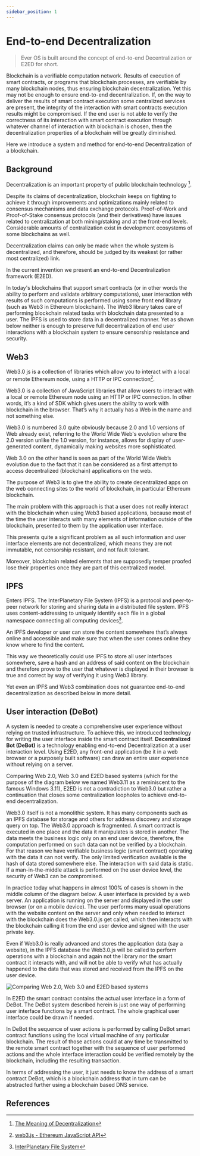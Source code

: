 ```yaml
---
sidebar_position: 1
---
```


# End-to-end Decentralization

> Ever OS is built around the concept of end-to-end Decentralization or E2ED for short.

Blockchain is a verifiable computation network. Results of execution of smart contracts, or programs that blockchain processes, are verifiable by many blockchain nodes, thus ensuring blockchain decentralization. Yet this may not be enough to ensure end-to-end decentralization. If, on the way to deliver the results of smart contract execution some centralized services are present, the integrity of the interaction with smart contracts execution results might be compromised. If the end user is not able to verify the correctness of its interaction with smart contract execution through whatever channel of interaction with blockchain is chosen, then the decentralization properties of a blockchain will be greatly diminished.

Here we introduce a system and method for end-to-end Decentralization of a blockchain.

## Background

Decentralization is an important property of public blockchain technology [^1].

Despite its claims of decentralization, blockchain keeps on fighting to achieve it through improvements and optimizations mainly related to consensus mechanisms and data exchange protocols. Proof-of-Work and Proof-of-Stake consensus protocols (and their derivatives) have issues related to centralization at both mining/staking and at the front-end levels. Considerable amounts of centralization exist in development ecosystems of some blockchains as well.

Decentralization claims can only be made when the whole system is decentralized, and therefore, should be judged by its weakest (or rather most centralized) link.

In the current invention we present an end-to-end Decentralization framework (E2ED).

In today's blockchains that support smart contracts (or in other words the ability to perform and validate arbitrary computations), user interaction with results of such computations is performed using some front end library (such as Web3 in Ethereum blockchain). The Web3 library takes care of performing blockchain related tasks with blockchain data presented to a user. The IPFS is used to store data in a decentralized manner. Yet as shown below neither is enough to preserve full decentralization of end user interactions with a blockchain system to ensure censorship resistance and security.

## Web3

Web3.0 js is a collection of libraries which allow you to interact with a local or remote Ethereum node, using a HTTP or IPC connection[^2].

Web3.0 is a collection of JavaScript libraries that allow users to interact with a local or remote Ethereum node using an HTTP or IPC connection. In other words, it’s a kind of SDK which gives users the ability to work with blockchain in the browser. That’s why it actually has a Web in the name and not something else.

Web3.0 is numbered 3.0 quite obviously because 2.0 and 1.0 versions of Web already exist, referring to the World Wide Web's evolution where the 2.0 version unlike the 1.0 version, for instance, allows for display of user-generated content, dynamically making websites more sophisticated.

Web 3.0 on the other hand is seen as part of the World Wide Web’s evolution due to the fact that it can be considered as a first attempt to access decentralized (blockchain) applications on the web.

The purpose of Web3 is to give the ability to create decentralized apps on the web connecting sites to the world of blockchain, in particular Ethereum blockchain.

The main problem with this approach is that a user does not really interact with the blockchain when using Web3 based applications, because most of the time the user interacts with many elements of information outside of the blockchain, presented to them by the application user interface.

This presents quite a significant problem as all such information and user interface elements are not decentralized, which means they are not immutable, not censorship resistant, and not fault tolerant.

Moreover, blockchain related elements that are supposedly temper proofed lose their properties once they are part of this centralized model.

## IPFS

Enters IPFS. The InterPlanetary File System (IPFS) is a protocol and peer-to-peer network for storing and sharing data in a distributed file system. IPFS uses content-addressing to uniquely identify each file in a global namespace connecting all computing devices[^3].

An IPFS developer or user can store the content somewhere that’s always online and accessible and make sure that when the user comes online they know where to find the content.

This way we theoretically could use IPFS to store all user interfaces somewhere, save a hash and an address of said content on the blockchain and therefore prove to the user that whatever is displayed in their browser is true and correct by way of verifying it using Web3 library.

Yet even an IPFS and Web3 combination does not guarantee end-to-end decentralization as described below in more detail.

## User interaction (DeBot)

A system is needed to create a comprehensive user experience without relying on trusted infrastructure. To achieve this, we introduced technology for writing the user interface inside the smart contract itself. **Decentralized Bot (DeBot)** is a technology enabling end-to-end Decentralization at a user interaction level. Using E2ED, any front-end application (be it in a web browser or a purposely built software) can draw an entire user experience without relying on a server.

Comparing Web 2.0, Web 3.0 and E2ED based systems (which for the purpose of the diagram below we named Web3.11 as a reminiscent to the famous Windows 3.11), E2ED is not a contradiction to Web3.0 but rather a continuation that closes some centralization loopholes to achieve end-to-end decentralization.

Web3.0 itself is not a monolithic system. It has many components such as an IPFS database for storage and others for address discovery and storage query on top. The Web3.0 approach is fragmented. A smart contract is executed in one place and the data it manipulates is stored in another. The data meets the business logic only on an end user device, therefore, the computation performed on such data can not be verified by a blockchain. For that reason we have verifiable business logic (smart contract) operating with the data it can not verify. The only limited verification available is the hash of data stored somewhere else. The interaction with said data is static. If a man-in-the-middle attack is performed on the user device level, the security of Web3 can be compromised.

In practice today what happens in almost 100% of cases is shown in the middle column of the diagram below. A user interface is provided by a web server. An application is running on the server and displayed in the user browser (or on a mobile device). The user performs many usual operations with the website content on the server and only when needed to interact with the blockchain does the Web3.0.js get called, which then interacts with the blockchain calling it from the end user device and signed with the user private key.

Even if Web3.0 is really advanced and stores the application data (say a website), in the IPFS database the Web3.0.js will be called to perform operations with a blockchain and again not the library nor the smart contract it interacts with, and will not be able to verify what has actually happened to the data that was stored and received from the IPFS on the user device.

![Comparing Web 2.0, Web 3.0 and E2ED based systems](/img/comparing-web-systems.png)

In E2ED the smart contract contains the actual user interface in a form of DeBot. The DeBot system described herein is just one way of performing user interface functions by a smart contract. The whole graphical user interface could be drawn if needed.

In DeBot the sequence of user actions is performed by calling DeBot smart contract functions using the local virtual machine of any particular blockchain. The result of those actions could at any time be transmitted to the remote smart contract together with the sequence of user performed actions and the whole interface interaction could be verified remotely by the blockchain, including the resulting transaction.

In terms of addressing the user, it just needs to know the address of a smart contract DeBot, which is a blockchain address that in turn can be abstracted further using a blockchain based DNS service.

## References

[^1]: [The Meaning of Decentralization](https://medium.com/@VitalikButerin/the-meaning-of-decentralization-a0c92b76a274)

[^2]: [web3.js - Ethereum JavaScript API](https://web3js.readthedocs.io/)

[^3]: [InterPlanetary File System](https://en.wikipedia.org/wiki/InterPlanetary_File_System)
